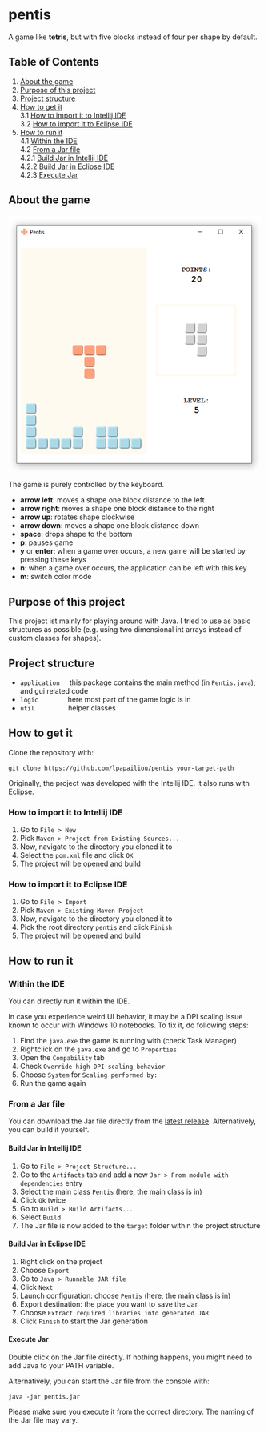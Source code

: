 # pentis

A game like __tetris__, but with five blocks instead of four per shape by default.  

## Table of Contents
1. [About the game](#about-the-game)  
2. [Purpose of this project](#purpose-of-this-project) 
2. [Project structure](#project-structure)  
3. [How to get it](#how-to-get-it)  
	3.1 [How to import it to Intellij IDE](#how-to-import-it-to-intellij-ide)   
	3.2 [How to import it to Eclipse IDE](#how-to-import-it-to-eclipse-ide)   
4. [How to run it](#how-to-run-it)  
	4.1 [Within the IDE](#within-the-ide)  
	4.2 [From a Jar file](#from-a-jar-file)  
		4.2.1 [Build Jar in Intellij IDE](#build-jar-in-intellij-ide)    
		4.2.2 [Build Jar in Eclipse IDE](#build-jar-in-eclipse-ide)  
		4.2.3 [Execute Jar](#execute-jar)  
		
## About the game
![screenshot of pentis](https://github.com/lpapailiou/pentis/blob/master/src/main/resources/pentis_screenshot.png)

The game is purely controlled by the keyboard.
* __arrow left__: moves a shape one block distance to the left
* __arrow right__: moves a shape one block distance to the right
* __arrow up__: rotates shape clockwise
* __arrow down__: moves a shape one block distance down
* __space__: drops shape to the bottom		
* __p__: pauses game		
* __y__ or __enter__: when a game over occurs, a new game will be started by pressing these keys		
* __n__: when a game over occurs, the application can be left with this key		
* __m__: switch color mode		

## Purpose of this project
This project ist mainly for playing around with Java. I tried to use as basic structures as possible 
(e.g. using two dimensional int arrays instead of custom classes for shapes).

## Project structure

* ``application``         this package contains the main method (in ``Pentis.java``), and gui related code
* ``logic``               here most part of the game logic is in
* ``util``                 helper classes

## How to get it

Clone the repository with:

    git clone https://github.com/lpapailiou/pentis your-target-path

Originally, the project was developed with the Intellij IDE. It also runs with Eclipse.

### How to import it to Intellij IDE
1. Go to ``File > New``
2. Pick ``Maven > Project from Existing Sources...``
3. Now, navigate to the directory you cloned it to
4. Select the ``pom.xml`` file and click ``OK``
5. The project will be opened and build

### How to import it to Eclipse IDE
1. Go to ``File > Import``
2. Pick ``Maven > Existing Maven Project``
3. Now, navigate to the directory you cloned it to
4. Pick the root directory ``pentis`` and click ``Finish``
5. The project will be opened and build

## How to run it

### Within the IDE
You can directly run it within the IDE.

In case you experience weird UI behavior, it may be a DPI scaling issue known to occur with Windows 10 notebooks.
To fix it, do following steps:
1. Find the ``java.exe`` the game is running with (check Task Manager)
2. Rightclick on the ``java.exe`` and go to ``Properties``
3. Open the ``Compability`` tab
4. Check ``Override high DPI scaling behavior``
5. Choose ``System`` for ``Scaling performed by:``
6. Run the game again

### From a Jar file
You can download the Jar file directly from the [latest release](https://github.com/lpapailiou/pentis/releases/tag/v1.0). Alternatively, you can build it yourself.

#### Build Jar in Intellij IDE 
1. Go to ``File > Project Structure...``
2. Go to the ``Artifacts`` tab and add a new ``Jar > From module with dependencies`` entry
3. Select the main class ``Pentis`` (here, the main class is in)
4. Click ``Ok`` twice
5. Go to ``Build > Build Artifacts...``
6. Select ``Build``
7. The Jar file is now added to the ``target`` folder within the project structure

#### Build Jar in Eclipse IDE
1. Right click on the project
2. Choose ``Export``
3. Go to ``Java > Runnable JAR file``
4. Click ``Next``
5. Launch configuration: choose ``Pentis`` (here, the main class is in)
6. Export destination: the place you want to save the Jar
7. Choose ``Extract required libraries into generated JAR``
8. Click ``Finish`` to start the Jar generation

#### Execute Jar
Double click on the Jar file directly. 
If nothing happens, you might need to add Java to your PATH variable.

Alternatively, you can start the Jar file from the console with:

    java -jar pentis.jar
    
Please make sure you execute it from the correct directory. The naming of the Jar file may vary.